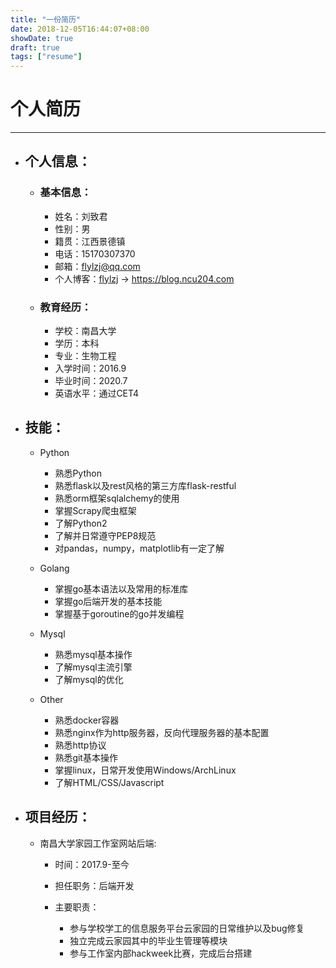 ```yaml
---
title: "一份简历"
date: 2018-12-05T16:44:07+08:00
showDate: true
draft: true
tags: ["resume"]
---
```


# 个人简历

***

* ## 个人信息：
    * ### 基本信息：

        * 姓名：刘致君
        * 性别：男
        * 籍贯：江西景德镇
        * 电话：15170307370
        * 邮箱：flylzj@qq.com
        * 个人博客：[flylzj](https://blog.ncu204.com) -> https://blog.ncu204.com

    * ### 教育经历：

        * 学校：南昌大学
        * 学历：本科
        * 专业：生物工程
        * 入学时间：2016.9
        * 毕业时间：2020.7
        * 英语水平：通过CET4

* ## 技能：

    * Python
        * 熟悉Python
        * 熟悉flask以及rest风格的第三方库flask-restful
        * 熟悉orm框架sqlalchemy的使用
        * 掌握Scrapy爬虫框架
        * 了解Python2
        * 了解并日常遵守PEP8规范
        * 对pandas，numpy，matplotlib有一定了解

    * Golang

        * 掌握go基本语法以及常用的标准库
        * 掌握go后端开发的基本技能
        * 掌握基于goroutine的go并发编程

    * Mysql

        * 熟悉mysql基本操作
        * 了解mysql主流引擎
        * 了解mysql的优化

    * Other

        * 熟悉docker容器
        * 熟悉nginx作为http服务器，反向代理服务器的基本配置
        * 熟悉http协议
        * 熟悉git基本操作
        * 掌握linux，日常开发使用Windows/ArchLinux
        * 了解HTML/CSS/Javascript

* ## 项目经历：

    * 南昌大学家园工作室网站后端:

        * 时间：2017.9-至今
        * 担任职务：后端开发
        * 主要职责：

            * 参与学校学工的信息服务平台云家园的日常维护以及bug修复
            * 独立完成云家园其中的毕业生管理等模块
            * 参与工作室内部hackweek比赛，完成后台搭建